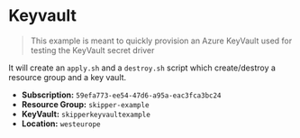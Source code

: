 # Keyvault
> This example is meant to quickly provision an Azure KeyVault used for testing the KeyVault secret driver

It will create an `apply.sh` and a `destroy.sh` script which create/destroy a resource group and a key vault.

- **Subscription:** `59efa773-ee54-47d6-a95a-eac3fca3bc24`
- **Resource Group:** `skipper-example`
- **KeyVault:** `skipperkeyvaultexample`
- **Location:** `westeurope`
